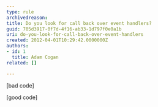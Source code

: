 ```yaml
---
type: rule
archivedreason: 
title: Do you look for call back over event handlers?
guid: 705d3917-0f7d-4f16-ab33-1d797f0e0a1b
uri: do-you-look-for-call-back-over-event-handlers
created: 2012-04-01T10:29:42.0000000Z
authors:
- id: 1
  title: Adam Cogan
related: []

---
```


[bad code]

[good code]

<!--endintro-->
